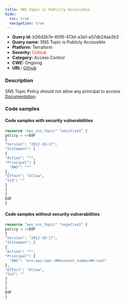 ```yaml
---
title: SNS Topic is Publicly Accessible
hide:
  toc: true
  navigation: true
---
```


<style>
  .highlight .hll {
    background-color: #ff171742;
  }
  .md-content {
    max-width: 1100px;
    margin: 0 auto;
  }
</style>

-   **Query id:** b26d2b7e-60f6-413d-a3a1-a57db24aa2b3
-   **Query name:** SNS Topic is Publicly Accessible
-   **Platform:** Terraform
-   **Severity:** <span style="color:#ff0000">Critical</span>
-   **Category:** Access Control
-   **CWE:** Ongoing
-   **URL:** [Github](https://github.com/Checkmarx/kics/tree/master/assets/queries/terraform/aws/sns_topic_is_publicly_accessible)

### Description
SNS Topic Policy should not allow any principal to access<br>
[Documentation](https://registry.terraform.io/providers/hashicorp/aws/latest/docs/resources/sns_topic)

### Code samples
#### Code samples with security vulnerabilities
```tf title="Positive test num. 1 - tf file" hl_lines="2"
resource "aws_sns_topic" "positive1" {
policy = <<EOF
{
"Version": "2012-10-17",
"Statement": [
{
"Action": "*",
"Principal": {
  "AWS": "*"
},
"Effect": "Allow",
"Sid": ""
}
]
}
EOF
}

```


#### Code samples without security vulnerabilities
```tf title="Negative test num. 1 - tf file"
resource "aws_sns_topic" "negative1" {
policy = <<EOF
{
"Version": "2012-10-17",
"Statement": [
{
"Action": "*",
"Principal": {
  "AWS": "arn:aws:iam::##account_number##:root"
},
"Effect": "Allow",
"Sid": ""
}
]
}
EOF
}


```
